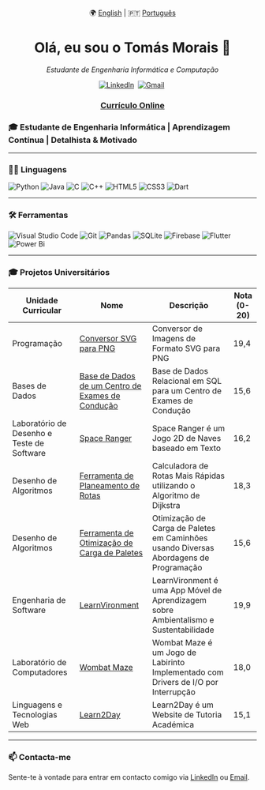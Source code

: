 <div align="center">
🌍 <a href="https://github.com/TM-1-3/TM-1-3/blob/main/README.md">English</a> | 🇵🇹 <a href="https://github.com/TM-1-3/TM-1-3-PT/blob/main/README.md">Português</a>
</div>

<h1 align="center"><b>Olá, eu sou o Tomás Morais 👋</b></h1>
<p align="center">
  <em>Estudante de Engenharia Informática e Computação</em>
</p>


<p align="center">
  <a href="https://www.linkedin.com/in/tom%C3%A1s-morais-81592b34b/"><img src="https://img.shields.io/badge/linkedin-%230077B5.svg?&style=for-the-badge&logo=linkedin&logoColor=white" alt="LinkedIn" /></a>&nbsp;
  <a href="mailto:tomasmorais2017@gmail.com?subject=Olá"><img src="https://img.shields.io/badge/gmail-%23D14836.svg?&style=for-the-badge&logo=gmail&logoColor=white" alt="Gmail" /></a>&nbsp;
</p>

<h3 align="center"><a href="https://github.com/TM-1-3/TM-1-3/blob/main/CV-ENG.pdf">Currículo Online</a></h3>

### 🎓 Estudante de Engenharia Informática | Aprendizagem Contínua | Detalhista & Motivado

---

### 🧑‍💻 **Linguagens**

![Python](https://img.shields.io/badge/python-3670A0?style=for-the-badge&logo=python&logoColor=ffdd54)
![Java](https://img.shields.io/badge/java-%23ED8B00.svg?style=for-the-badge&logo=openjdk&logoColor=white)
![C](https://img.shields.io/badge/C-00599C?style=for-the-badge&logo=c&logoColor=white)
![C++](https://img.shields.io/badge/C++-00599C?style=for-the-badge&logo=cplusplus&logoColor=white)
![HTML5](https://img.shields.io/badge/html5-%23E34F26.svg?style=for-the-badge&logo=html5&logoColor=white)
![CSS3](https://img.shields.io/badge/css3-%231572B6.svg?style=for-the-badge&logo=css3&logoColor=white)
![Dart](https://img.shields.io/badge/dart-%230175C2.svg?style=for-the-badge&logo=dart&logoColor=white)

---

### 🛠 **Ferramentas**

![Visual Studio Code](https://img.shields.io/badge/Visual%20Studio%20Code-0078d7.svg?style=for-the-badge&logo=visual-studio-code&logoColor=white)
![Git](https://img.shields.io/badge/Git-F05032?style=for-the-badge&logo=git&logoColor=white)
![Pandas](https://img.shields.io/badge/pandas-%23150458.svg?style=for-the-badge&logo=pandas&logoColor=white)
![SQLite](https://img.shields.io/badge/sqlite-%2307405e.svg?style=for-the-badge&logo=sqlite&logoColor=white)
![Firebase](https://img.shields.io/badge/firebase-a08021?style=for-the-badge&logo=firebase&logoColor=ffcd34)
![Flutter](https://img.shields.io/badge/Flutter-%2302569B.svg?style=for-the-badge&logo=Flutter&logoColor=white)
![Power Bi](https://img.shields.io/badge/power_bi-F2C811?style=for-the-badge&logo=powerbi&logoColor=black)

---

### 🎓 **Projetos Universitários**

| Unidade Curricular                      | Nome      | Descrição                                                                                                                                                   | Nota (0-20) |
|-----------------------------------------|-----------|-------------------------------------------------------------------------------------------------------------------------------------------------------------|-------------| 
| Programação | [Conversor SVG para PNG](https://github.com/TM-1-3/SVG-To-PNG-Image-Converter) | Conversor de Imagens de Formato SVG para PNG | 19,4 |
| Bases de Dados | [Base de Dados de um Centro de Exames de Condução](https://github.com/TM-1-3/Driving-Exam-Center-Database) | Base de Dados Relacional em SQL para um Centro de Exames de Condução | 15,6 |
| Laboratório de Desenho e Teste de Software | [Space Ranger](https://github.com/TM-1-3/SpaceRanger) | Space Ranger é um Jogo 2D de Naves baseado em Texto | 16,2 |
| Desenho de Algoritmos | [Ferramenta de Planeamento de Rotas](https://github.com/TM-1-3/Route-Planning-Tool) | Calculadora de Rotas Mais Rápidas utilizando o Algoritmo de Dijkstra | 18,3 |
| Desenho de Algoritmos | [Ferramenta de Otimização de Carga de Paletes](https://github.com/TM-1-3/Delivery-Truck-Pallet-Packing-Optimization-Tool) | Otimização de Carga de Paletes em Caminhões usando Diversas Abordagens de Programação | 15,6 |
| Engenharia de Software | [LearnVironment](https://github.com/TM-1-3/LearnVironment) | LearnVironment é uma App Móvel de Aprendizagem sobre Ambientalismo e Sustentabilidade | 19,9 |
| Laboratório de Computadores | [Wombat Maze](https://github.com/TM-1-3/WombatMaze) | Wombat Maze é um Jogo de Labirinto Implementado com Drivers de I/O por Interrupção | 18,0 |
| Linguagens e Tecnologias Web | [Learn2Day](https://github.com/TM-1-3/Learn2Day) | Learn2Day é um Website de Tutoria Académica | 15,1 |

---

### 📫 Contacta-me
Sente-te à vontade para entrar em contacto comigo via [LinkedIn](https://www.linkedin.com/in/tom%C3%A1s-morais-81592b34b/) ou [Email](mailto:tomasmorais2017@gmail.com).
